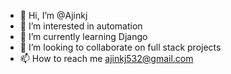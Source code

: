 - 👋 Hi, I’m @Ajinkj
- 👀 I’m interested in automation
- 🌱 I’m currently learning Django
- 💞️ I’m looking to collaborate on full stack projects
- 📫 How to reach me ajinkj532@gmail.com

<!---
Ajinkj/Ajinkj is a ✨ special ✨ repository because its `README.md` (this file) appears on your GitHub profile.
You can click the Preview link to take a look at your changes.
--->
